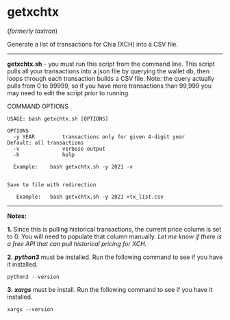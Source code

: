 # getxchtx  
(_formerly taxtran_)

Generate a list of transactions for Chia (XCH) into a CSV file.

---

**getxchtx.sh** - you must run this script from the command line. This script pulls all your transactions into a json file by querying the wallet db, then loops through each transaction builds a CSV file. Note: the query actually pulls from 0 to 99999, so if you have more transactions than 99,999 you may need to edit the script prior to running.

COMMAND OPTIONS<br>
```
USAGE: bash getxchtx.sh [OPTIONS]

OPTIONS
  -y YEAR         transactions only for given 4-digit year      Default: all transactions
  -v              verbose output
  -h              help

  Example:    bash getxchtx.sh -y 2021 -v


Save to file with redirection

   Example:   bash getxchtx.sh -y 2021 >tx_list.csv
```

---

**Notes:**

**1.** Since this is pulling historical transactions, the current price column is set to 0. You will need to populate that column manually. *Let me know if there is a free API that can pull historical pricing for XCH.*

**2.** ***python3*** must be installed. Run the following command to see if you have it installed.

```
python3 --version
```
**3.** ***xargs*** must be install. Run the following command to see if you have it installed.

```
xargs --version
```
